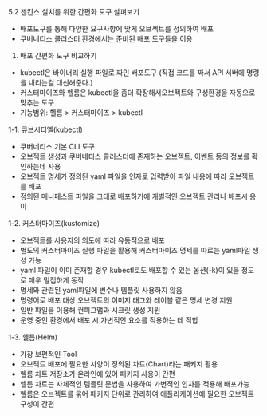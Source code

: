 5.2 젠킨스 설치를 위한 간편화 도구 살펴보기

- 배포도구를 통해 다양한 요구사항에 맞게 오브젝트를 정의하여 배포
- 쿠버네티스 클러스터 환경에서는 준비된 배포 도구들을 이용

1. 배포 간편화 도구 비교하기
 - kubectl은 바이너리 실행 파일로 짜인 배포도구 (직접 코드를 짜서 API 서버에 명령을 내리는걸 대신해준다.)
 - 커스터마이즈와 헬름은 kubectl을 좀더 확장해서오브젝트와 구성환경을 자동으로 맞추는 도구
 - 기능범위: 헬름 > 커스터마이즈 > kubectl

 1-1. 큐브시티엘(kubectl)
  - 쿠버네티스 기본 CLI 도구
  - 오브젝트 생성과 쿠버네티스 클러스터에 존재하는 오브젝트, 이벤트 등의 정보를 확인하는데 사용
  - 오브젝트 명세가 정의된 yaml 파일을 인자로 입력받아 파일 내용에 따라 오브젝트를 배포
  - 정의된 매니페스트 파일을 그대로 배포하기에 개별적인 오브젝트 관리나 배포시 용이

 1-2. 커스터마이즈(kustomize)
  - 오브젝트를 사용자의 의도에 따라 유동적으로 배포
  - 별도의 커스터마이즈 실행 파일을 활용해 커스터마이즈 명세를 따르는 yaml파일 생성 가능
  - yaml 파일이 이미 존재할 경우 kubectl로도 배포할 수 있는 옵션(-k)이 있을 정도로 매우 밀접하게 동작
  - 명세와 관련된 yaml파일에 변수나 템플릿 사용하지 않음
  - 명령어로 배포 대상 오브젝트의 이미지 태그와 레이블 같은 명세 변경 지원
  - 일반 파일을 이용해 컨피그맵과 시크릿 생성 지원
  - 운영 중인 환경에서 배포 시 가변적인 요소를 적용하는 데 적합

 1-3. 헬름(Helm)
  - 가장 보편적인 Tool
  - 오브젝트 배포에 필요한 사양이 정의된 차트(Chart)라는 패키지 활용
  - 헬름 차트 저장소가 온라인에 있어 패키지 사용이 간편
  - 헬름 차트는 자체적인 템플릿 문법을 사용하여 가변적인 인자를 적용해 배포가능
  - 헬름은 오브젝트를 묶어 패키지 단위로 관리하여 애플리케이션에 필요한 오브젝트구성이 간편




